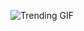 
<!-- GIF_SECTION -->
![Trending GIF](https://media1.giphy.com/media/v1.Y2lkPThiYjIxNzcyb2FhemZmaHZ6N2pqeDd4a3ZmamV5Ym5vZjdoODRmam91dzllMXQxNSZlcD12MV9naWZzX3NlYXJjaCZjdD1n/HPeLSXWtdnUzK/giphy.gif)
<!-- END_GIF_SECTION -->

